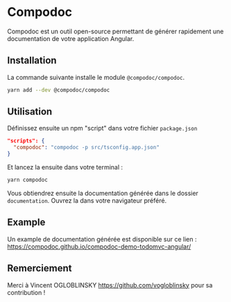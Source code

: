 # Compodoc

Compodoc est un outil open-source permettant de générer rapidement une documentation de votre application Angular.

## Installation

La commande suivante installe le module `@compodoc/compodoc`.

```bash
yarn add --dev @compodoc/compodoc
```

## Utilisation

Définissez ensuite un npm "script" dans votre fichier `package.json`

```json
"scripts": {
  "compodoc": "compodoc -p src/tsconfig.app.json"
}
```

Et lancez la ensuite dans votre terminal :

```bash
yarn compodoc
```

Vous obtiendrez ensuite la documentation générée dans le dossier `documentation`. Ouvrez la dans votre navigateur préféré.

## Example

Un example de documentation générée est disponible sur ce lien : https://compodoc.github.io/compodoc-demo-todomvc-angular/

## Remerciement
Merci à Vincent OGLOBLINSKY https://github.com/vogloblinsky pour sa contribution !
